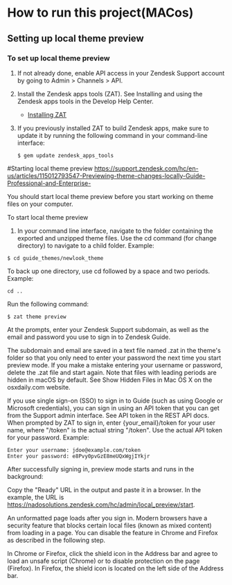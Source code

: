 # How to run this project(MACos)

## Setting up local theme preview

### To set up local theme preview

1. If not already done, enable API access in your Zendesk Support account by going to Admin > Channels > API.
2. Install the Zendesk apps tools (ZAT).
   See Installing and using the Zendesk apps tools in the Develop Help Center.

   - [Installing ZAT](https://develop.zendesk.com/hc/en-us/articles/360001075048)

3. If you previously installed ZAT to build Zendesk apps, make sure to update it by running the following command in your command-line interface:
   ```
   $ gem update zendesk_apps_tools
   ```

#Starting local theme preview
https://support.zendesk.com/hc/en-us/articles/115012793547-Previewing-theme-changes-locally-Guide-Professional-and-Enterprise-

You should start local theme preview before you start working on theme files on your computer.

To start local theme preview

1. In your command line interface, navigate to the folder containing the exported and unzipped theme files.
   Use the cd command (for change directory) to navigate to a child folder. Example:

```
$ cd guide_themes/newlook_theme
```

To back up one directory, use cd followed by a space and two periods. Example:

```
cd ..
```

Run the following command:

```
$ zat theme preview
```

At the prompts, enter your Zendesk Support subdomain, as well as the email and password you use to sign in to Zendesk Guide.

The subdomain and email are saved in a text file named .zat in the theme's folder so that you only need to enter your password the next time you start preview mode. If you make a mistake entering your username or password, delete the .zat file and start again. Note that files with leading periods are hidden in macOS by default. See Show Hidden Files in Mac OS X on the osxdaily.com website.

If you use single sign-on (SSO) to sign in to Guide (such as using Google or Microsoft credentials), you can sign in using an API token that you can get from the Support admin interface. See API token in the REST API docs. When prompted by ZAT to sign in, enter {your_email}/token for your user name, where "/token" is the actual string "/token". Use the actual API token for your password. Example:

```
Enter your username: jdoe@example.com/token
Enter your password: e8Pvy0pvGzE8meUQxWgjIYkjr
```

After successfully signing in, preview mode starts and runs in the background:

Copy the "Ready" URL in the output and paste it in a browser.
In the example, the URL is https://nadosolutions.zendesk.com/hc/admin/local_preview/start.

An unformatted page loads after you sign in. Modern browsers have a security feature that blocks certain local files (known as mixed content) from loading in a page. You can disable the feature in Chrome and Firefox as described in the following step.

In Chrome or Firefox, click the shield icon in the Address bar and agree to load an unsafe script (Chrome) or to disable protection on the page (Firefox). In Firefox, the shield icon is located on the left side of the Address bar.
